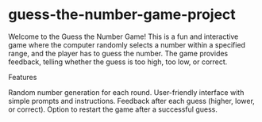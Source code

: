 # guess-the-number-game-project

Welcome to the Guess the Number Game! This is a fun and interactive game where the computer randomly selects a number within a specified range, and the player has to guess the number. The game provides feedback, telling whether the guess is too high, too low, or correct.

Features

Random number generation for each round.
User-friendly interface with simple prompts and instructions.
Feedback after each guess (higher, lower, or correct).
Option to restart the game after a successful guess.
